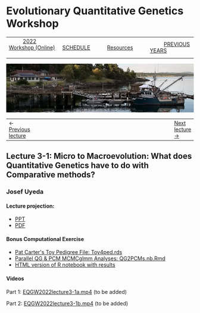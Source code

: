 
# Evolutionary Quantitative Genetics Workshop #

|        |        |        |    |
|--------|---------------------------------------------|--------------------|------------------------------------------|
| &nbsp;&nbsp;&nbsp;&nbsp;&nbsp;&nbsp;&nbsp;&nbsp;&nbsp; [2022 Workshop (Online)](/index.html) &nbsp;&nbsp;&nbsp;&nbsp;&nbsp;&nbsp;&nbsp;&nbsp;&nbsp; | &nbsp;&nbsp;&nbsp;&nbsp;&nbsp;&nbsp;&nbsp;&nbsp;&nbsp;&nbsp;&nbsp;&nbsp; [SCHEDULE](schedule.html) &nbsp;&nbsp;&nbsp;&nbsp;&nbsp;&nbsp;&nbsp;&nbsp;&nbsp; | &nbsp;&nbsp;&nbsp;&nbsp;&nbsp;&nbsp;&nbsp;&nbsp;&nbsp;&nbsp;&nbsp;&nbsp; [Resources](resources.html) &nbsp;&nbsp;&nbsp;&nbsp;&nbsp;&nbsp;&nbsp;&nbsp;&nbsp; | &nbsp;&nbsp;&nbsp;&nbsp;&nbsp;&nbsp;&nbsp;&nbsp;&nbsp; [PREVIOUS YEARS](previous.html) &nbsp;&nbsp;&nbsp;&nbsp;&nbsp;&nbsp; |


<div align="left">
<img src="/media/FHLimage2018b.jpg" alt="FHL waterfront in 2018">
</div>

<table><tr><td>&larr; <a href="lecture2-3.html">Previous lecture</a></td><td width="665">&nbsp;</td><td> <a href="lecture3-2.html">Next lecture &rarr;</a></td></tr></table>

  

## Lecture 3-1: Micro to Macroevolution: What does Quantitative Genetics have to do with Comparative methods? ##

### Josef Uyeda ###
  
#### Lecture projection: ####

* [PPT](https://drive.google.com/file/d/1Y46AWAxMlNKlOqhsdAqK1gu8ViPclnhd/view?usp=sharing)
* [PDF](https://drive.google.com/file/d/19BhFFhRff9HuYIRPN7S4D0QTY9e4GxLw/view?usp=sharing)

#### Bonus Computational Exercise ####

* [Pat Carter's Toy Pedigree File: Toy4ped.rds](https://drive.google.com/file/d/1jggGf1NI_w3wgJAiUg-kYcN2rayt0jK4/view?usp=sharing)
* [Parallel QG & PCM MCMCglmm Analyses: QG2PCMs.nb.Rmd](https://drive.google.com/file/d/1x2qH8Gs0jUdrqI16M15dUPF0GV7D3HgO/view?usp=sharing)
* [HTML version of R notebook with results](/media/exercise_answers/QG2PCMs.nb.html)


#### Videos

Part 1: [EQGW2022lecture3-1a.mp4]() (to be added)

Part 2: [EQGW2022lecture3-1b.mp4]() (to be added)



